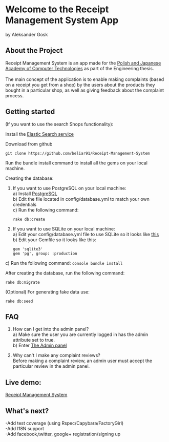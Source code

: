 # Welcome to the Receipt Management System App<br />
by Aleksander Gosk

## About the Project

Receipt Management System is an app made for the <a href="http://www.pja.edu.pl/">Polish and Japanese Academy of Computer Technologies</a> as part of the Engineering thesis.<br />
<br />The main concept of the application is to enable making complaints (based on a receipt you get from a shop) by the users about the products they bought in a particular shop, as well as giving feedback about the complaint process.

## Getting started

(If you want to use the search Shops functionality):

Install the <a href="https://www.elastic.co/guide/en/elasticsearch/reference/current/setup.html">Elastic Search service</a>

Download from github

```console
git clone https://github.com/beliar91/Receipt-Management-System
```
Run the bundle install command to install all the gems on your local machine.

Creating the database:

1. If you want to use PostgreSQL on your local machine:<br />
a) Install <a href="https://gorails.com/setup/ubuntu/15.10#postgresql">PostgreSQL</a><br />
b) Edit the file located in config/database.yml to match your own credentials<br />
c) Run the following command:<br />

    ```console
    rake db:create
    ```

2. If you want to use SQLite on your local machine:<br />
a) Edit your config/database.yml file to use SQLite so it looks like <a href="https://gist.github.com/danopia/940155">this</a><br />
b) Edit your Gemfile so it looks like this:<br />
    ```console
    gem 'sqlite3'
    gem 'pg', group: :production
    ```
c) Run the following command:
    ```console
    bundle install
    ```

After creating the database, run the following command:

```console
rake db:migrate
```

(Optional) For generating fake data use:

```console
rake db:seed
```

## FAQ

1. How can I get into the admin panel?<br />
a) Make sure the user you are currently logged in has the admin attribute set to true.<br />
b) Enter <a href="http://localhost:3000/admin">The Admin panel</a><br />

2. Why can't I make any complaint reviews?<br />
Before making a complaint review, an admin user must accept the particular review in the admin panel.


## Live demo:

<a href="http://receipt-managing-system.herokuapp.com/">Receipt Management System</a>

## What's next?

-Add test coverage (using Rspec/Capybara/FactoryGirl)<br />
-Add I18N support<br />
-Add facebook,twitter, google+ registration/signing up<br />